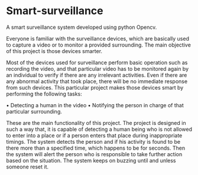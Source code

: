 # Smart-surveillance

A smart surveillance system developed using python Opencv. 

Everyone is familiar with the surveillance devices, which are basically used to capture a video or to monitor a provided surrounding. The main objective of this project is those devices smarter.

Most of the devices used for surveillance perform basic operation such as recording the video, and that particular video has to be monitored again by an individual to verify if   there are any irrelevant activities. Even if there are any abnormal activity that took place, there will be no immediate response from such devices.
This particular project makes those devices smart by performing the following tasks:

•	Detecting a human in the video 
•	Notifying the person in charge of that particular surrounding.

These are the main functionality of this project. The project is designed in such a way that, it is capable of detecting a human being who is not allowed to enter into a place or if a person enters that place during inappropriate timings.  The system detects the person and if his activity is found to be there more than a specified time, which happens to be for seconds. Then the system will alert the person who is responsible to take further action based on the situation. The system keeps on buzzing until and unless someone reset it.
